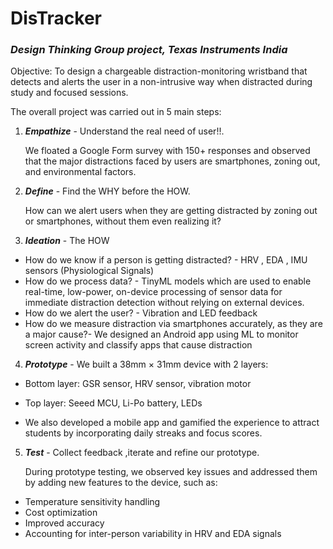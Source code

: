 # DisTracker

### *Design Thinking Group project, Texas Instruments India*

Objective: To design a chargeable distraction-monitoring wristband that detects and alerts the user in a non-intrusive way when distracted during study and focused sessions.

The overall project was carried out in 5 main steps:

1. ***Empathize*** - Understand the real need of user!!.
   
   We floated a Google Form survey with 150+ responses and observed that the major distractions faced by users are smartphones, zoning out, and environmental factors.

3. ***Define*** - Find the WHY before the HOW.
   
   How can we alert users when they are getting distracted by zoning out or smartphones, without them even realizing it?

5. ***Ideation*** - The HOW 

- How do we know if a person is getting distracted? - HRV , EDA , IMU sensors (Physiological Signals)
- How do we process data? - TinyML models  which are used to enable real-time, low-power, on-device processing of sensor data for immediate distraction detection without relying on external devices.
- How do we alert the user? - Vibration and LED feedback
- How do we measure distraction via smartphones accurately, as they are a major cause?- We designed an Android app using ML to monitor screen activity and classify apps that cause distraction

4. ***Prototype*** - We built a 38mm × 31mm device with 2 layers:
- Bottom layer: GSR sensor, HRV sensor, vibration motor
- Top layer: Seeed MCU, Li-Po battery, LEDs

- We also developed a mobile app and gamified the experience to attract students by incorporating daily streaks and focus scores.

5. ***Test*** -  Collect feedback ,iterate and refine our prototype.
   
   During prototype testing, we observed key issues and addressed them by adding new features to the device, such as:
- Temperature sensitivity handling
- Cost optimization
- Improved accuracy
- Accounting for inter-person variability in HRV and EDA signals

